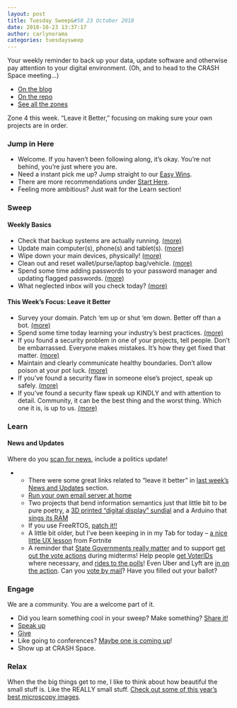 ```yaml
---
layout: post
title: Tuesday Sweep&#58 23 October 2018
date: 2018-10-23 13:37:17
author: carlynorama
categories: tuesdaysweep
---
```


Your weekly reminder to back up your data, update software and otherwise pay attention to your digital environment. (Oh, and to head to the CRASH Space meeting…)

*   [On the blog](https://blog.crashspace.org/2018/09/tuesday-sweep-23-october-2018/)
*   [On the repo](https://crashspace.github.io/tuesday/tuesdaysweep/2018/10/23/tuesday-sweep.html)
*   [See all the zones](https://crashspace.github.io/tuesday/sweep/)

Zone 4 this week. “Leave it Better,” focusing on making sure your own projects are in order.

### Jump in Here

*   Welcome. If you haven’t been following along, it’s okay. You’re not behind, you’re just where you are.
*   Need a instant pick me up? Jump straight to our [Easy Wins](https://crashspace.github.io/tuesday/start/04-pick-an-easy-win.html).
*   There are more recommendations under [Start Here](https://crashspace.github.io/tuesday/start/).
*   Feeling more ambitious? Just wait for the Learn section!

### Sweep

#### Weekly Basics

*   Check that backup systems are actually running. [(more)](https://crashspace.github.io/tuesday/sweep/zone00/backup.html)
*   Update main computer(s), phone(s) and tablet(s). [(more)](https://crashspace.github.io/tuesday/sweep/zone00/update.html)
*   Wipe down your main devices, physically! [(more)](https://crashspace.github.io/tuesday/sweep/zone00/wipe_down.html)
*   Clean out and reset wallet/purse/laptop bag/vehicle. [(more)](https://crashspace.github.io/tuesday/sweep/zone00/everyday_carry.html)
*   Spend some time adding passwords to your password manager and updating flagged passwords. [(more)](https://crashspace.github.io/tuesday/sweep/zone00/password_manager.html)
*   What neglected inbox will you check today? [(more)](https://crashspace.github.io/tuesday/sweep/zone00/neglected_inboxes.html)

#### This Week’s Focus: Leave it Better

*   Survey your domain. Patch ‘em up or shut ‘em down. Better off than a bot. [(more)](https://crashspace.github.io/tuesday/sweep/zone04/survey_domain.html)
*   Spend some time today learning your industry’s best practices. [(more)](https://crashspace.github.io/tuesday/sweep/zone04/follow_best_practices.html)
*   If you found a security problem in one of your projects, tell people. Don’t be embarrassed. Everyone makes mistakes. It’s how they get fixed that matter. [(more)](https://crashspace.github.io/tuesday/sweep/zone04/admit_it.html)
*   Maintain and clearly communicate healthy boundaries. Don’t allow poison at your pot luck. [(more)](https://crashspace.github.io/tuesday/sweep/zone04/boundaries.html)
*   If you’ve found a security flaw in someone else’s project, speak up safely. [(more)](https://crashspace.github.io/tuesday/sweep/zone04/speak_up_safely.html)
*   If you’ve found a security flaw speak up KINDLY and with attention to detail. Community, it can be the best thing and the worst thing. Which one it is, is up to us. [(more)](https://crashspace.github.io/tuesday/sweep/zone04/speak_up_kindly.html)

### Learn

#### News and Updates

Where do you [scan for news](https://crashspace.github.io/tuesday/), include a politics update!

*   *   There were some great links related to “leave it better” in [last week’s News and Updates](https://blog.crashspace.org/2018/10/tuesday-sweep-16-october-2018/) section.
    *   [Run your own email server at home](https://arstechnica.com/information-technology/2018/10/meet-helm-the-startup-taking-on-gmail-with-a-server-that-runs-in-your-home/)
    *   Two projects that bend information semantics just that little bit to be pure poetry, a [3D printed “digital display” sundial](https://new.reddit.com/r/EngineeringPorn/comments/9q29vm/this_3d_printed_sundial_displays_time_like_a/) and a Arduino that [sings its RAM](https://new.reddit.com/r/arduino/comments/9q748z/using_tone_to_sing_ram_contents/)
    *   If you use FreeRTOS, [patch it!!](https://www.bleepingcomputer.com/news/security/remote-code-execution-flaws-found-in-freertos-popular-os-for-embedded-systems/)
    *   A little bit older, but I’ve been keeping in in my Tab for today – [a nice little UX lesson](https://video.arstechnica.com/watch/10-things-you-might-not-have-noticed-in-fortnite) from Fortnite
    *   A reminder that [State Governments really matter](https://arstechnica.com/tech-policy/2018/10/fcc-quest-to-kill-net-neutrality-supported-by-texas-arkansas-and-nebraska/) and to support [get out the vote actions](https://www.startpage.com/do/search?cat=web&language=english&query=support+get+out+the+vote+actions+2018&pl=opensearch) during midterms! Help people [get VoterIDs](https://www.voteriders.org/) where necessary, and [rides to the polls](https://carpoolvote.com/)! Even Uber and Lyft are [in on the action](https://www.daytondailynews.com/news/uber-lyft-offer-free-rides-the-polls-election-day/ARFm8q7mkA8K9TsWjiSxEP/). Can you [vote by mail](https://cavotes.org/vote/how-vote/voting-mail)? Have you filled out your ballot?

### Engage

We are a community. You are a welcome part of it.

*   Did you learn something cool in your sweep? Make something? [Share it!](https://blog.crashspace.org/2017/05/tuesday-sweep-9-may-2017/)
*   [Speak up](https://blog.crashspace.org/2016/12/one-thing-to-do-today-collect-phone-numbers-for-future-tuesday-sweeps/)
*   [Give](https://blog.crashspace.org/2016/11/one-thing-to-do-today-plan-a-way-to-give-to-the-cause-regularly/)
*   Like going to conferences? [Maybe one is coming up](https://infocon.org/cons/)!
*   Show up at CRASH Space.

### Relax

When the the big things get to me, I like to think about how beautiful the small stuff is. Like the REALLY small stuff. [Check out some of this year’s best microscopy images](https://arstechnica.com/science/2018/10/the-beauty-of-small-things-a-sampling-of-microscopy-contest-winners/).
